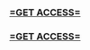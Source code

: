 <h3><strong><a href="https://www.google.com/url?q=https%3A%2F%2Fappbitly.com%2FKjIye">=GET ACCESS=</a></strong></h3>

<h3><strong><a href="https://www.google.com/url?q=https%3A%2F%2Fappbitly.com%2FKjIye">=GET ACCESS=</a></strong></h3>
